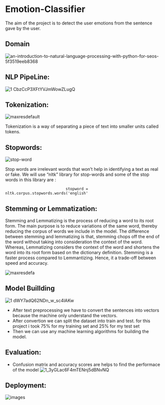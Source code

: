# Emotion-Classifier
The aim of the project is to detect the user emotions from the sentence gave by the user.

## Domain
![an-introduction-to-natural-language-processing-with-python-for-seos-5f3519eeb8368](https://user-images.githubusercontent.com/61903698/177008045-2652ce27-8eea-42e0-a2cd-b6207304bb28.png)



## NLP PipeLine:
![1 CbzCcP3XFtYVJmWowZLugQ](https://user-images.githubusercontent.com/61903698/134461144-5f71a441-5b74-4d83-a3ce-8d12823aea25.png)

## Tokenization:
![maxresdefault](https://user-images.githubusercontent.com/61903698/134461654-73f03562-ec9f-4164-9be1-cd1f37bbd9d2.jpg)

Tokenization is a way of separating a piece of text into smaller units called tokens.

                 
## Stopwords:
![stop-word](https://user-images.githubusercontent.com/61903698/134461738-aa31ae44-c394-43cc-8123-935b9f20cf57.jpg)

Stop words are irrelevant words that won’t help in identifying a text as real or fake. We will use “nltk” library for stop-words and some of the stop words in this library are :

                               stopword = nltk.corpus.stopwords.words('english'


##  Stemming or Lemmatization:

Stemming and Lemmatizing is the process of reducing a word to its root form. The main purpose is to reduce variations of the same word, thereby reducing the corpus of words we include in the model. The difference between stemming and lemmatizing is that, stemming chops off the end of the word without taking into consideration the context of the word. Whereas, Lemmatizing considers the context of the word and shortens the word into its root form based on the dictionary definition. Stemming is a faster process compared to Lemmantizing. Hence, it a trade-off between speed and accuracy.

![maxresdefa](https://user-images.githubusercontent.com/61903698/134461955-1a877f69-f60d-42b0-b652-70b2bd892bfa.jpg)

## Model Buillding 
![1 dWY7adQ62NDn_w_sc4lAKw](https://user-images.githubusercontent.com/61903698/134462100-eb766cb0-d6af-40bc-b065-e929778304fc.png)

* After text preprocessing we have to convert the sentences into vectors because the machine only understand the vectors.
* After convertion we can split the dataset into train and test. for this project i took 75% for my training set and 25% for my test set
* Then we can use any machine learning algorithms for building the model. 


## Evaluation:
* Confusion matrix and accuracy scores are helps to find the performace of the model 
![1_3yGLac6F4mTENnj5dBNvNQ](https://user-images.githubusercontent.com/61903698/177008768-d9a3c6a5-c2cc-48c8-952c-d6059b563927.jpeg)


## Deployment:
![images](https://user-images.githubusercontent.com/61903698/134462616-dbb8e3b4-ab26-45a8-9b66-5fe4e0d66630.png)
